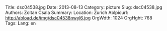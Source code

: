 Title: dsc04538.jpg
Date: 2013-08-13
Category: picture
Slug: dsc04538.jpg
Authors: Zoltan Csala
Summary:
Location: Zurich
Ablpicurl: http://abload.de/img/dsc04538nwyl6.jpg
OrgWdth: 1024
OrgHght: 768
Tags:
Lang: en

